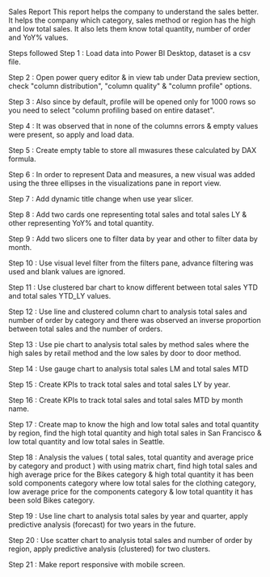 Sales Report
This report helps the company to understand the sales better. It helps the company which category, sales method or region has the high and low total sales. It also lets them know total quantity, number of order and YoY% values.

Steps followed
Step 1 : Load data into Power BI Desktop, dataset is a csv file.

Step 2 : Open power query editor & in view tab under Data preview section, check "column distribution", "column quality" & "column profile" options.

Step 3 : Also since by default, profile will be opened only for 1000 rows so you need to select "column profiling based on entire dataset".

Step 4 : It was observed that in none of the columns errors & empty values were present, so apply and load data.

Step 5 : Create empty table to store all mwasures these calculated by DAX formula.

Step 6 : In order to represent Data and measures, a new visual was added using the three ellipses in the visualizations pane in report view.

Step 7 : Add dynamic title change when use year slicer.

Step 8 : Add two cards one representing total sales and total sales LY & other representing YoY% and total quantity.

Step 9 : Add two slicers one to filter data by year and other to filter data by month.

Step 10 : Use visual level filter from the filters pane, advance filtering was used and blank values are ignored.

Step 11 : Use clustered bar chart to know different between total sales YTD and total sales YTD_LY values.

Step 12 : Use line and clustered column chart to analysis total sales and number of order by category and there was observed an inverse proportion between total sales and the number of orders.

Step 13 : Use pie chart to analysis total sales by method sales where the high sales by retail method and the low sales by door to door method.

Step 14 : Use gauge chart to analysis total sales LM and total sales MTD

Step 15 : Create KPIs to track total sales and total sales LY by year.

Step 16 : Create KPIs to track total sales and total sales MTD by month name.

Step 17 : Create map to know the high and low total sales and total quantity by region, find the high total quantity and high total sales in San Francisco & low total quantity and low total sales in Seattle.

Step 18 : Analysis the values ( total sales, total quantity and average price by category and product ) with using matrix chart, find high total sales and high average price for the Bikes category & high total quantity it has been sold components category where low total sales for the clothing category, low average price for the components category & low total quantity it has been sold Bikes category.

Step 19 : Use line chart to analysis total sales by year and quarter, apply predictive analysis (forecast) for two years in the future.

Step 20 : Use scatter chart to analysis total sales and number of order by region, apply predictive analysis (clustered) for two clusters.

Step 21 : Make report responsive with mobile screen.
